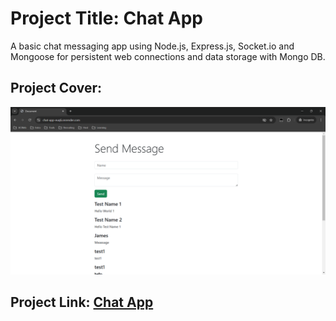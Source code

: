 # Project Title: Chat App

A basic chat messaging app using Node.js, Express.js, Socket.io and Mongoose for persistent web connections and data storage with Mongo DB.

## Project Cover:

![Project Cover](images/chat_app.png)

## Project Link: [Chat App](https://chat-app-euq6.onrender.com/)
